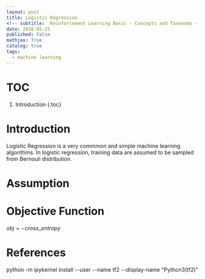 ```yaml
---
layout: post
title: Logistic Regression
<!-- subtitle:  Reinforcement Learning Basic - Concepts and Taxonomy -->
date: 2020-05-25
published: False
mathjax: True
catalog: true
tags:
  - machine learning
---
```

# TOC
1. Introduction
{:toc}

# Introduction
Logistic Regression is a very commmon and simple machine learning algorithms. In logistic regression, training data are assumed to be sampled from Bernouli distribution. 

# Assumption

# Objective Function

$obj=-cross\_entropy$

# 

# References




python -m ipykernel install --user --name tf2 --display-name "Python3(tf2)"
